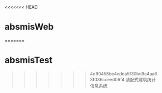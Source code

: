 <<<<<<< HEAD
# absmisWeb
=======
# absmisTest
>>>>>>> 4d90458be4cdda5f30bd9a4aa63f036cceed06f4
装配式建筑统计信息系统
